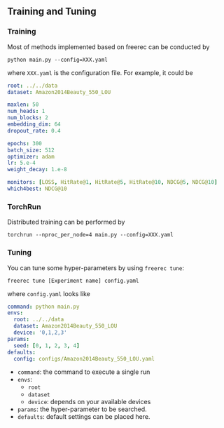

## Training and Tuning

### Training

Most of methods implemented based on freerec can be conducted by

```
python main.py --config=XXX.yaml
```
where `XXX.yaml` is the configuration file. For example, it could be

```yaml
root: ../../data
dataset: Amazon2014Beauty_550_LOU

maxlen: 50
num_heads: 1
num_blocks: 2
embedding_dim: 64
dropout_rate: 0.4

epochs: 300
batch_size: 512
optimizer: adam
lr: 5.e-4
weight_decay: 1.e-8

monitors: [LOSS, HitRate@1, HitRate@5, HitRate@10, NDCG@5, NDCG@10]
which4best: NDCG@10
```

### TorchRun

Distributed training can be performed by

```
torchrun --nproc_per_node=4 main.py --config=XXX.yaml
```


### Tuning

You can tune some hyper-parameters by using `freerec tune`:

```
freerec tune [Experiment name] config.yaml
```
where `config.yaml` looks like

```yaml
command: python main.py
envs:
  root: ../../data
  dataset: Amazon2014Beauty_550_LOU
  device: '0,1,2,3'
params:
  seed: [0, 1, 2, 3, 4]
defaults:
  config: configs/Amazon2014Beauty_550_LOU.yaml
```

- `command`: the command to execute a single run
- `envs`:
    - `root`
    - `dataset`
    - `device`: depends on your available devices
- `params`: the hyper-parameter to be searched.
- `defaults`: default settings can be placed here.